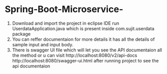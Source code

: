 # Spring-Boot-Microservice-

1. Download and import the project in eclipse IDE run UserdataApplication.java which is present inside com.sujit.userdata package
2. You can reffer documentaion for more details it has all the details of sample input and input body.
3. There is swagger UI file which will let you see the API documentaion all the method or u can visit 
   http://localhost:8080/v2/api-docs
   http://localhost:8080/swagger-ui.html
   after running project to see the api documentaion

